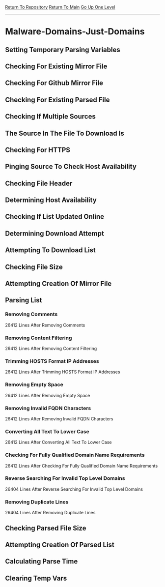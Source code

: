 [Return To Repository](https://github.com/deathbybandaid/piholeparser/)
[Return To Main](https://github.com/deathbybandaid/piholeparser/blob/master/RecentRunLogs/Mainlog.md)
[Go Up One Level](https://github.com/deathbybandaid/piholeparser/blob/master/RecentRunLogs/TopLevelScripts/30-Processing-External-Blacklists.md)
____________________________________
# Malware-Domains-Just-Domains
## Setting Temporary Parsing Variables
## Checking For Existing Mirror File
## Checking For Github Mirror File
## Checking For Existing Parsed File
## Checking If Multiple Sources
## The Source In The File To Download Is
## Checking For HTTPS
## Pinging Source To Check Host Availability
## Checking File Header
## Determining Host Availability
## Checking If List Updated Online
## Determining Download Attempt
## Attempting To Download List
## Checking File Size
## Attempting Creation Of Mirror File
## Parsing List
### Removing Comments
26412 Lines After Removing Comments
### Removing Content Filtering
26412 Lines After Removing Content Filtering
### Trimming HOSTS Format IP Addresses
26412 Lines After Trimming HOSTS Format IP Addresses
### Removing Empty Space
26412 Lines After Removing Empty Space
### Removing Invalid FQDN Characters
26412 Lines After Removing Invalid FQDN Characters
### Converting All Text To Lower Case
26412 Lines After Converting All Text To Lower Case
### Checking For Fully Qualified Domain Name Requirements
26412 Lines After Checking For Fully Qualified Domain Name Requirements
### Reverse Searching For Invalid Top Level Domains
26404 Lines After Reverse Searching For Invalid Top Level Domains
### Removing Duplicate Lines
26404 Lines After Removing Duplicate Lines
## Checking Parsed File Size
## Attempting Creation Of Parsed List
## Calculating Parse Time
## Clearing Temp Vars
